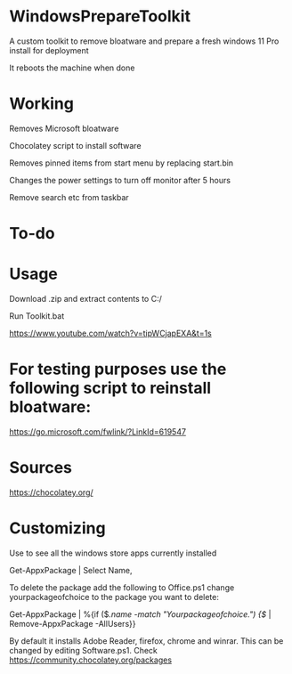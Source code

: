 # WindowsPrepareToolkit
A custom toolkit to remove bloatware and prepare a fresh windows 11 Pro install for deployment

It reboots the machine when done

# Working
Removes Microsoft bloatware

Chocolatey script to install software

Removes pinned items from start menu by replacing start.bin

Changes the power settings to turn off monitor after 5 hours

Remove search etc from taskbar

# To-do


# Usage
Download .zip and extract contents to C:/

Run Toolkit.bat

https://www.youtube.com/watch?v=tipWCjapEXA&t=1s

# For testing purposes use the following script to reinstall bloatware:
https://go.microsoft.com/fwlink/?LinkId=619547

# Sources
https://chocolatey.org/

# Customizing
Use to see all the windows store apps currently installed

Get-AppxPackage | Select Name,

To delete the package add the following to Office.ps1 change yourpackageofchoice to the package you want to delete:

Get-AppxPackage | %{if ($_.name -match "Yourpackageofchoice.") {$_ | Remove-AppxPackage -AllUsers}}


By default it installs Adobe Reader, firefox, chrome and winrar. This can be changed by editing Software.ps1. Check https://community.chocolatey.org/packages



